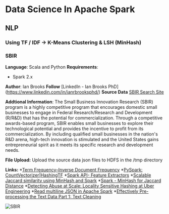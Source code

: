  # Data Science In Apache Spark
 ## NLP
 ### Using TF / IDF -> K-Means Clustering & LSH (MinHash)
### SBIR

**Language**: Scala and Python
**Requirements**: 
- Spark 2.x

**Author**: Ian Brooks
**Follow** [LinkedIn - Ian Brooks PhD] (https://www.linkedin.com/in/ianrbrooksphd/)
**Source Data** [SBIR Search Site](https://www.sbir.gov/sbirsearch/award/all)

**Addtional Information**: The Small Business Innovation Research (SBIR) program is a highly competitive program that encourages domestic small businesses to engage in Federal Research/Research and Development (R/R&D) that has the potential for commercialization. Through a competitive awards-based program, SBIR enables small businesses to explore their technological potential and provides the incentive to profit from its commercialization. By including qualified small businesses in the nation's R&D arena, high-tech innovation is stimulated and the United States gains entrepreneurial spirit as it meets its specific research and development needs.

**File Upload:** Upload the source data json  files to HDFS in the /tmp directory

**Links:**
*[Term Frequency–Inverse Document Frequency](https://en.wikipedia.org/wiki/Tf%E2%80%93idf)
*[PySpark: CountVectorizer|HashingTF](https://towardsdatascience.com/countvectorizer-hashingtf-e66f169e2d4e)
*[Spark API- Feature Extractors](https://spark.apache.org/docs/2.2.3/ml-features.html#countvectorizer)
*[Scalable Jaccard similarity using MinHash and Spark](https://towardsdatascience.com/scalable-jaccard-similarity-using-minhash-and-spark-85d00a007c5e)
*[Spark - MinHash for Jaccard Distance](https://george-jen.gitbook.io/data-science-and-apache-spark/minhash-for-jaccard-distance)
*[Detecting Abuse at Scale: Locality Sensitive Hashing at Uber Engineering](https://databricks.com/blog/2017/05/09/detecting-abuse-scale-locality-sensitive-hashing-uber-engineering.html)
*[Read multiline JSON in Apache Spark](https://stackoverflow.com/questions/38545850/read-multiline-json-in-apache-spark)
*[Effectively Pre-processing the Text Data Part 1: Text Cleaning](https://towardsdatascience.com/effectively-pre-processing-the-text-data-part-1-text-cleaning-9ecae119cb3e)


![SBIR](https://s11759.pcdn.co/wp-content/uploads/2018/04/SBIR_logo.jpg "SBIR")



